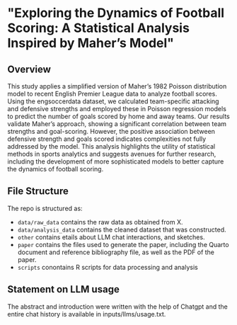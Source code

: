 # "Exploring the Dynamics of Football Scoring: A Statistical Analysis Inspired by Maher’s Model"

## Overview
This study applies a simplified version of Maher’s 1982 Poisson distribution
model to recent English Premier League data to analyze football scores. Using
the engsoccerdata dataset, we calculated team-specific attacking and defensive
strengths and employed these in Poisson regression models to predict the number
of goals scored by home and away teams. Our results validate Maher’s approach,
showing a significant correlation between team strengths and goal-scoring. However,
the positive association between defensive strength and goals scored indicates
complexities not fully addressed by the model. This analysis highlights the utility
of statistical methods in sports analytics and suggests avenues for further research,
including the development of more sophisticated models to better capture the dynamics
of football scoring.

## File Structure

The repo is structured as:

-   `data/raw_data` contains the raw data as obtained from X.
-   `data/analysis_data` contains the cleaned dataset that was constructed.
-   `other` contains etails about LLM chat interactions, and sketches.
-   `paper` contains the files used to generate the paper, including the Quarto document and reference bibliography file, as well as the PDF of the paper.
-   `scripts` conontains R scripts for data processing and analysis

## Statement on LLM usage

The abstract and introduction were written with the help of Chatgpt and the entire chat history is available in inputs/llms/usage.txt.
